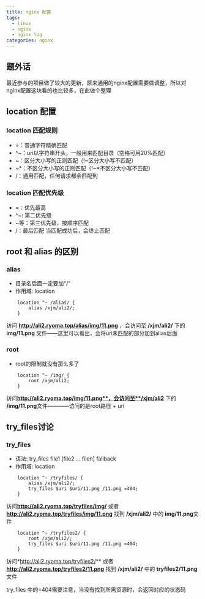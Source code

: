```yaml
---
title: nginx 配置
tags:
  - linux
  - nginx
  - nginx log
categories: nginx
---
```


## 题外话
最近参与的项目做了较大的更新，原来通用的nginx配置需要做调整，所以对nginx配置这块看的也比较多，在此做个整理

## location 配置
### location 匹配规则
- =：普通字符精确匹配
- ^~：uri以字符串开头，一般用来匹配目录（空格可用20%匹配）
- ~：区分大小写的正则匹配（!~区分大小写不匹配）
- ~\*：不区分大小写的正则匹配（!~*不区分大小写不匹配）
- /：通用匹配，任何请求都会匹配到
<!-- more -->

### location 匹配优先级
- =：优先最高
- ^~: 第二优先级
- ~等：第三优先级，按顺序匹配
- /：最后匹配
当匹配成功后，会终止匹配

## root 和 alias 的区别
### alias
- 目录名后面一定要加"/"
- 作用域: location
```
    location ^~ /alias/ {
        alias /xjm/ali2/;
    }
```
访问 **http://ali2.ryoma.top/alias/img/11.png** ，会访问至   **/xjm/ali2/** 下的 **img/11.png** 文件——这里可以看出，会将uri未匹配的部分加到alias后面

### root
- root的限制就没有那么多了

```
    location ^~ /img/ {
        root /xjm/ali2;
    }
```
访问**http://ali2.ryoma.top/img/11.png**，会访问至**/xjm/ali2**
下的 **/img/11.png**文件————访问的是root路径 + uri

## try_files讨论
### try_files
- 语法: try_files file1 [file2 … filen] fallback 
- 作用域: location
```
    location ^~ /tryfiles/ {
        alias /xjm/ali2/;
        try_files $uri $uri/11.png /11.png =404;
    }
```
访问**http://ali2.ryoma.top/tryfiles/img/** 或者 **http://ali2.ryoma.top/tryfiles/img/11.png** 找到 **/xjm/ali2/** 中的 **img/11.png**文件

```
    location ^~ /tryfiles2/ {
        root /xjm/ali2/;
        try_files $uri $uri/11.png /11.png =404;
    }
```
访问*http://ali2.ryoma.top/tryfiles2/** 或者 **http://ali2.ryoma.top/tryfiles2/11.png** 找到 **/xjm/ali2/** 中的 **tryfiles2/11.png**文件

try_files 中的=404需要注意，当没有找到所需资源时，会返回对应的状态码